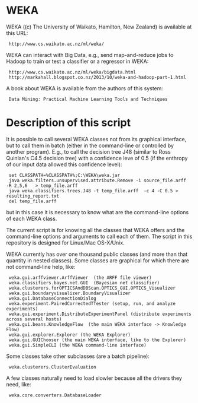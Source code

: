 # WEKA

WEKA ((c) The University of Waikato, Hamilton, New Zealand) is available at this URL:

     http://www.cs.waikato.ac.nz/ml/weka/

WEKA can interact with Big Data, e.g., send map-and-reduce jobs to Hadoop to train or test a classifier or a regressor in WEKA:

     http://www.cs.waikato.ac.nz/ml/weka/bigdata.html
     http://markahall.blogspot.co.nz/2013/10/weka-and-hadoop-part-1.html

A book about WEKA is available from the authors of this system:

     Data Mining: Practical Machine Learning Tools and Techniques

# Description of this script

It is possible to call several WEKA classes not from its graphical interface, but to call them in batch (either in the command-line or controlled by another program). E.g., to call the decision tree J48 (similar to Ross Quinlan's C4.5 decision tree) with a confidence leve of 0.5 (if the enthropy of our input data allowed this confidence level):

     set CLASSPATH=%CLASSPATH%;C:\WEKA\weka.jar
     java weka.filters.unsupervised.attribute.Remove -i source_file.arff  -R 2,5,6   > temp_file.arff
     java weka.classifiers.trees.J48 -t temp_file.arff  -c 4 -C 0.5 > resulting_report.txt
     del temp_file.arff

but in this case it is necessary to know what are the command-line options of each WEKA class.

The current script is for knowing all the classes that WEKA offers and the command-line options and arguments to call each of them. The script in this repository is designed for Linux/Mac OS-X/Unix.

WEKA currently has over one thousand public classes (and more than that quantity in nested classes). Some classes are graphical for which there are not command-line help, like:

     weka.gui.arffviewer.ArffViewer  (the ARFF file viewer)
     weka.classifiers.bayes.net.GUI  (Bayesian net classifier)
     weka.clusterers.forOPTICSAndDBScan.OPTICS_GUI.OPTICS_Visualizer
     weka.gui.boundaryvisualizer.BoundaryVisualizer
     weka.gui.DatabaseConnectionDialog
     weka.experiment.PairedCorrectedTTester (setup, run, and analyze experiments)
     weka.gui.experiment.DistributeExperimentPanel (distribute experiments across several hosts)
     weka.gui.beans.KnowledgeFlow  (the main WEKA interface -> Knowledge Flow)
     weka.gui.explorer.Explorer (the WEKA Explorer)
     weka.gui.GUIChooser (the main WEKA interface, like to the Explorer)
     weka.gui.SimpleCLI (the WEKA command-line interface)

Some classes take other subclasses (are a batch pipeline):

     weka.clusterers.ClusterEvaluation

A few classes naturally need to load slowler because all the drivers they need, like:

     weka.core.converters.DatabaseLoader

